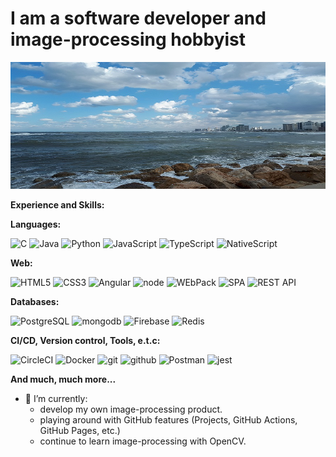 # I am a software developer and image-processing hobbyist

<!-- [Badge](https://www.credly.com/credit/23353049) -->

<!-- ![bckgr1](https://user-images.githubusercontent.com/34711686/101488081-cab1d980-3967-11eb-858b-4b0f1df85fdd.jpg) -->
![bckgr1](bg.jpg)

<!-- Icons from https://simpleicons.org/ -->

**Experience and Skills:**

**Languages:**

![C](https://img.shields.io/badge/-C/C++-grey?style=flat&logo=c&logoColor=white&labelColor=A8B9CC)
![Java](https://img.shields.io/badge/-java-grey?style=flat&logo=java&logoColor=white&labelColor=007396)
![Python](https://img.shields.io/badge/-Python-grey?style=flat&logo=python&logoColor=white&labelColor=3776AB)
![JavaScript](https://img.shields.io/badge/-JavaScript-grey?style=flat&logo=javascript&logoColor=white&labelColor=F7DF1E)
![TypeScript](https://img.shields.io/badge/-TypeScript-grey?style=flat&logo=typescript&logoColor=white&labelColor=007ACC)
![NativeScript](https://img.shields.io/badge/-NativeScript-grey?style=flat&logo=nativescript&logoColor=a3cde9&labelColor=007ACC)

**Web:**

![HTML5](https://img.shields.io/badge/-html%205-grey?style=flat&logo=html5&logoColor=white&labelColor=E34F26)
![CSS3](https://img.shields.io/badge/-css%203-grey?style=flat&logo=css3&logoColor=white&labelColor=1572B6)
![Angular](https://img.shields.io/badge/-Angular-grey?style=flat&logo=Angular&logoColor=white&labelColor=DD0031)
![node](https://img.shields.io/badge/-node-grey?style=flat&logo=node.js&logoColor=white&labelColor=339933)
![WEbPack](https://img.shields.io/badge/-WEbPack-grey?style=flat&logo=WEbPack&logoColor=white&labelColor=8DD6F9)
![SPA](https://img.shields.io/badge/-SPA-grey?style=flat&logo=SPA&logoColor=white&labelColor=8E2DE2)
![REST API](https://img.shields.io/badge/-REST%20API-grey?style=flat&logo=RESTAPI&logoColor=white&labelColor=8E2DE2)

**Databases:**

![PostgreSQL](https://img.shields.io/badge/-PostgreSQL-grey?style=flat&logo=postgresql&logoColor=white&labelColor=336791)
![mongodb](https://img.shields.io/badge/-mongodb-grey?style=flat&logo=mongodb&logoColor=white&labelColor=47A248)
![Firebase](https://img.shields.io/badge/-Firebase-grey?style=flat&logo=firebase&logoColor=white&labelColor=8E2DE2)
![Redis](https://img.shields.io/badge/-Redis-grey?style=flat&logo=redis&logoColor=white&labelColor=DC382D)

**CI/CD, Version control, Tools, e.t.c:**

![CircleCI](https://img.shields.io/badge/-CircleCI-grey?style=flat&logo=CircleCI&logoColor=white&labelColor=343434)
![Docker](https://img.shields.io/badge/-Docker-grey?style=flat&logo=Docker&logoColor=white&labelColor=2496ED)
![git](https://img.shields.io/badge/-git-grey?style=flat&logo=git&logoColor=white&labelColor=F05032)
![github](https://img.shields.io/badge/-github-grey?style=flat&logo=github&logoColor=white&labelColor=181717)
![Postman](https://img.shields.io/badge/-Postman-grey?style=flat&logo=Postman&logoColor=white&labelColor=FF6C37)
![jest](https://img.shields.io/badge/-jest-grey?style=flat&logo=jest&logoColor=white&labelColor=C21325)

**And much, much more...**

- 🔭 I’m currently:
  - develop my own image-processing product.
  - playing around with GitHub features (Projects, GitHub Actions, GitHub Pages, etc.)
  - continue to learn image-processing with OpenCV.

<!--
**ekarpovs/ekarpovs** is a ✨ _special_ ✨ repository because its `README.md` (this file) appears on your GitHub profile.

Here are some ideas to get you started:

- 🔭 I’m currently working on ...
- 🌱 I’m currently learning ...
- 👯 I’m looking to collaborate on ...
- 🤔 I’m looking for help with ...
- 💬 Ask me about ...
- 📫 How to reach me: ...
- 😄 Pronouns: ...
- ⚡ Fun fact: ...
-->

<!-- h1 h2 h3 h4 h5 h6 h7 h8 br b i strong em a pre code img tt div ins del sup sub p ol ul table thead tbody tfoot blockquote dl dt dd kbd q samp var hr ruby rt rp li tr td th s strike summary details caption figure figcaption abbr bdo cite dfn mark small span time wbr -->
